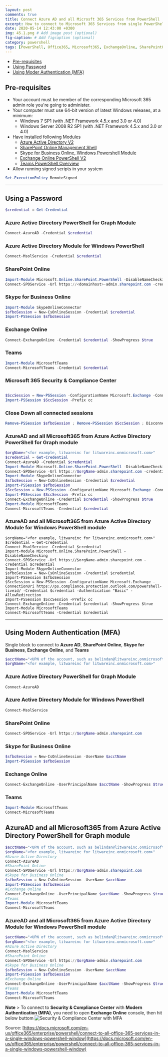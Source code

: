 ```yaml
---
layout: post
comments: true
title: Connect Azure AD and all Microsft 365 Services from PowerShell
excerpt: How to connect to Microsoft 365 Services from single PowerShell windows
date: 2020-05-14 12:43:00 +0300
img: 45.1.png # Add image post (optional)
fig-caption: # Add figcaption (optional)
category: powershell
tags: [PowerShell, Office365, Microsoft365, ExchangeOnline, SharePointOnline, Teams, AzureAD] # add tag
---
```


* [Pre-requisites](#pre-requisites)
* [Using Password](#password)
* [Using Moder Authentication (MFA)](#mfa)

<div id='pre-requisites' />

## Pre-requisites
* Your account must be member of the corresponding Microsoft 365 admin role you're going to administer.
* Your computer must use 64-bit version of latest Windows releases, at a minimum:
    - Windows 7 SP1 (with .NET Framework 4.5.x and 3.0 or 4.0)
    - Windows Server 2008 R2 SP1 (with .NET Framework 4.5.x and 3.0 or 4.0)
* Have installed following Modules
    - [Azure Active Directory V2](https://docs.microsoft.com/en-us/office365/enterprise/powershell/connect-to-office-365-powershell##connect-with-the-azure-active-directory-powershell-for-graph-module)
    - [SharePoint Online Management Shell](https://go.microsoft.com/fwlink/p/?LinkId=255251)
    - [Skype for Business Online, Windows Powershell Module](https://go.microsoft.com/fwlink/p/?LinkId=532439)
    - [Exchange Online PowerShell V2](https://docs.microsoft.com/powershell/exchange/exchange-online/exchange-online-powershell-v2/exchange-online-powershell-v2?view=exchange-ps#install-and-maintain-the-exchange-online-powershell-v2-module)
    - [Teams PowerShell Overview](https://docs.microsoft.com/microsoftteams/teams-powershell-overview)
* Allow running signed scripts in your system
```powershell
Set-ExecutionPolicy RemoteSigned
```

---

<div id='password' />

## Using a Password
```powershell
$credential = Get-Credential
```
### Azure Active Directory PowerShell for Graph Module
```powershell
Connect-AzureAD -Credential $credential
```
### Azure Active Directory Module for Windows PowerShell
```powershell
Connect-MsolService -Credential $credential
```
### SharePoint Online
```powershell
Import-Module Microsoft.Online.SharePoint.PowerShell -DisableNameChecking
Connect-SPOService -Url https://<domainhost>-admin.sharepoint.com -credential $credential
```
### Skype for Business Online
```powershell
Import-Module SkypeOnlineConnector
$sfboSession = New-CsOnlineSession -Credential $credential
Import-PSSession $sfboSession
```
### Exchange Online
```powershell
Connect-ExchangeOnline -Credential $credential -ShowProgress $true
```
### Teams
```powershell
Import-Module MicrosoftTeams
Connect-MicrosoftTeams -Credential $credential
```
### Microsoft 365 Security & Compliance Center
```powershell

$SccSession = New-PSSession -ConfigurationName Microsoft.Exchange -ConnectionUri https://ps.compliance.protection.outlook.com/powershell-liveid/ -Credential $credential -Authentication "Basic" -AllowRedirection
Import-PSSession $SccSession -Prefix cc
```
### Close Down all connected sessions
```powershell
Remove-PSSession $sfboSession ; Remove-PSSession $SccSession ; Disconnect-SPOService ; Disconnect-MicrosoftTeams
```

### AzureAD and all Microsoft365 from Azure Active Directory PowerShell for Graph module 
```powershell
$orgName="<for example, litwareinc for litwareinc.onmicrosoft.com>"
$credential = Get-Credential
Connect-AzureAD -Credential $credential
Import-Module Microsoft.Online.SharePoint.PowerShell -DisableNameChecking
Connect-SPOService -Url https://$orgName-admin.sharepoint.com -credential $credential
Import-Module SkypeOnlineConnector
$sfboSession = New-CsOnlineSession -Credential $credential
Import-PSSession $sfboSession
$SccSession = New-PSSession -ConfigurationName Microsoft.Exchange -ConnectionUri https://ps.compliance.protection.outlook.com/powershell-liveid/ -Credential $credential -Authentication "Basic" -AllowRedirection
Import-PSSession $SccSession -Prefix cc
Connect-ExchangeOnline -Credential $credential -ShowProgress $true
Import-Module MicrosoftTeams
Connect-MicrosoftTeams -Credential $credential
```

### AzureAD and all Microsoft365 from Azure Active Directory Module for Windows PowerShell module
```
$orgName="<for example, litwareinc for litwareinc.onmicrosoft.com>"
$credential = Get-Credential
Connect-MsolService -Credential $credential
Import-Module Microsoft.Online.SharePoint.PowerShell -DisableNameChecking
Connect-SPOService -Url https://$orgName-admin.sharepoint.com -credential $credential
Import-Module SkypeOnlineConnector
$sfboSession = New-CsOnlineSession -Credential $credential
Import-PSSession $sfboSession
$SccSession = New-PSSession -ConfigurationName Microsoft.Exchange -ConnectionUri https://ps.compliance.protection.outlook.com/powershell-liveid/ -Credential $credential -Authentication "Basic" -AllowRedirection
Import-PSSession $SccSession -Prefix cc
Connect-ExchangeOnline -Credential $credential -ShowProgress $true
Import-Module MicrosoftTeams
Connect-MicrosoftTeams -Credential $credential
```

---

<div id='mfa' />

## Using Modern Authentication (MFA)
Single block to connect to **Azure AD**, **SharePoint Online**, **Skype for Business**, **Exchange Online**, and **Teams**

```powershell
$acctName="<UPN of the account, such as belindan@litwareinc.onmicrosoft.com>"
$orgName="<for example, litwareinc for litwareinc.onmicrosoft.com>"
```
### Azure Active Directory PowerShell for Graph Module
```powershell
Connect-AzureAD
```
### Azure Active Directory Module for Windows PowerShell
```powershell
Connect-MsolService
```
### SharePoint Online
```powershell
Connect-SPOService -Url https://$orgName-admin.sharepoint.com
```
### Skype for Business Online
```powershell
$sfboSession = New-CsOnlineSession -UserName $acctName
Import-PSSession $sfboSession
```
### Exchange Online
```powershell
Connect-ExchangeOnline -UserPrincipalName $acctName -ShowProgress $true
```
### Teams
```powershell
Import-Module MicrosoftTeams
Connect-MicrosoftTeams
```

## AzureAD and all Microsoft365 from Azure Active Directory PowerShell for Graph module
```powershell
$acctName="<UPN of the account, such as belindan@litwareinc.onmicrosoft.com>"
$orgName="<for example, litwareinc for litwareinc.onmicrosoft.com>"
#Azure Active Directory
Connect-AzureAD
#SharePoint Online
Connect-SPOService -Url https://$orgName-admin.sharepoint.com
#Skype for Business Online
$sfboSession = New-CsOnlineSession -UserName $acctName
Import-PSSession $sfboSession
#Exchange Online
Connect-ExchangeOnline -UserPrincipalName $acctName -ShowProgress $true
#Teams
Import-Module MicrosoftTeams
Connect-MicrosoftTeams
```

### AzureAD and all Microsoft365 from Azure Active Directory Module for Windows PowerShell module
```powershell
$acctName="<UPN of the account, such as belindan@litwareinc.onmicrosoft.com>"
$orgName="<for example, litwareinc for litwareinc.onmicrosoft.com>"
#Azure Active Directory
Connect-MsolService
#SharePoint Online
Connect-SPOService -Url https://$orgName-admin.sharepoint.com
#Skype for Business Online
$sfboSession = New-CsOnlineSession -UserName $acctName
Import-PSSession $sfboSession
#Exchange Online
Connect-ExchangeOnline -UserPrincipalName $acctName -ShowProgress $true
#Teams
Import-Module MicrosoftTeams
Connect-MicrosoftTeams
```

**Note** > To connect to **Security & Compliance Center** with **Modern Authentication (MFA)**, you need to open **Exchange Online** console, then hit below buttom
![Security & Compliance Center with MFA]({{site.baseurl}}/assets/img/45.2.png)

Source: [https://docs.microsoft.com/en-us/office365/enterprise/powershell/connect-to-all-office-365-services-in-a-single-windows-powershell-window](https://docs.microsoft.com/en-us/office365/enterprise/powershell/connect-to-all-office-365-services-in-a-single-windows-powershell-window)
